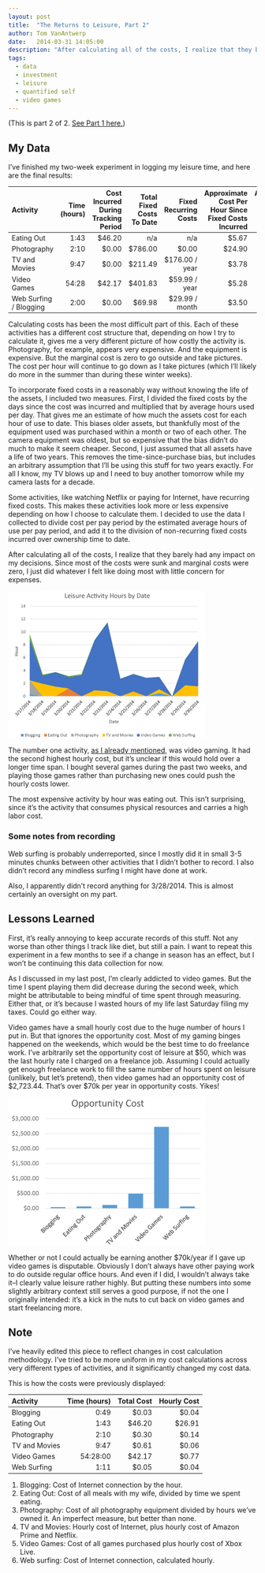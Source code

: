 ```yaml
---
layout: post
title:  "The Returns to Leisure, Part 2"
author: Tom VanAntwerp
date:   2014-03-31 14:05:00
description: "After calculating all of the costs, I realize that they barely had any impact on my decisions. Since most of the costs were sunk and marginal costs were zero, I just did whatever I felt like doing most with little concern for expenses."
tags:
  - data
  - investment
  - leisure
  - quantified self
  - video games
---
```

(This is part 2 of 2. [See Part 1 here.](http://www.tomvanantwerp.com/returns-leisure/))

## My Data

I’ve finished my two-week experiment in logging my leisure time, and here are the final results:

| Activity | Time (hours) | Cost Incurred During Tracking Period | Total Fixed Costs To Date | Fixed Recurring Costs | Approximate Cost Per Hour Since Fixed Costs Incurred | Approximate Cost Per Hour w/ 2-year Asset Life |
|:--- | ---:| ---:| ---:| ---:| ---:| ---:|
| Eating Out | 1:43 | $46.20 | n/a | n/a | $5.67 | n/a |
| Photography | 2:10 | $0.00 | $786.00 | $0.00 | $24.90 | $6.96 |
| TV and Movies | 9:47 | $0.00 | $211.49 | $176.00 / year | $3.78 | $0.75 |
| Video Games | 54:28 | $42.17 | $401.83 | $59.99 / year | $5.28 | $1.53 |
| Web Surfing / Blogging | 2:00 | $0.00 | $69.98 | $29.99 / month | $3.50 | $0.67 |

Calculating costs has been the most difficult part of this. Each of these activities has a different cost structure that, depending on how I try to calculate it, gives me a very different picture of how costly the activity is. Photography, for example, appears very expensive. And the equipment is expensive. But the marginal cost is zero to go outside and take pictures. The cost per hour will continue to go down as I take pictures (which I’ll likely do more in the summer than during these winter weeks).

To incorporate fixed costs in a reasonably way without knowing the life of the assets, I included two measures. First, I divided the fixed costs by the days since the cost was incurred and multiplied that by average hours used per day. That gives me an estimate of how much the assets cost for each hour of use to date. This biases older assets, but thankfully most of the equipment used was purchased within a month or two of each other. The camera equipment was oldest, but so expensive that the bias didn’t do much to make it seem cheaper. Second, I just assumed that all assets have a life of two years. This removes the time-since-purchase bias, but includes an arbitrary assumption that I’ll be using this stuff for two years exactly. For all I know, my TV blows up and I need to buy another tomorrow while my camera lasts for a decade.

Some activities, like watching Netflix or paying for Internet, have recurring fixed costs. This makes these activities look more or less expensive depending on how I choose to calculate them. I decided to use the data I collected to divide cost per pay period by the estimated average hours of use per pay period, and add it to the division of non-recurring fixed costs incurred over ownership time to date.

After calculating all of the costs, I realize that they barely had any impact on my decisions. Since most of the costs were sunk and marginal costs were zero, I just did whatever I felt like doing most with little concern for expenses.

![Leisure Activity Hours by Data](/images/leisure-hours.png)

The number one activity, [as I already mentioned](http://www.tomvanantwerp.com/addiction/), was video gaming. It had the second highest hourly cost, but it’s unclear if this would hold over a longer time span. I bought several games during the past two weeks, and playing those games rather than purchasing new ones could push the hourly costs lower.

The most expensive activity by hour was eating out. This isn’t surprising, since it’s the activity that consumes physical resources and carries a high labor cost.

### Some notes from recording

Web surfing is probably underreported, since I mostly did it in small 3-5 minutes chunks between other activities that I didn’t bother to record. I also didn’t record any mindless surfing I might have done at work.

Also, I apparently didn’t record anything for 3/28/2014. This is almost certainly an oversight on my part.

## Lessons Learned

First, it’s really annoying to keep accurate records of this stuff. Not any worse than other things I track like diet, but still a pain. I want to repeat this experiment in a few months to see if a change in season has an effect, but I won’t be continuing this data collection for now.

As I discussed in my last post, I’m clearly addicted to video games. But the time I spent playing them did decrease during the second week, which might be attributable to being mindful of time spent through measuring. Either that, or it’s because I wasted hours of my life last Saturday filing my taxes. Could go either way.

Video games have a small hourly cost due to the huge number of hours I put in. But that ignores the opportunity cost. Most of my gaming binges happened on the weekends, which would be the best time to do freelance work. I’ve arbitrarily set the opportunity cost of leisure at $50, which was the last hourly rate I charged on a freelance job. Assuming I could actually get enough freelance work to fill the same number of hours spent on leisure (unlikely, but let’s pretend), then video games had an opportunity cost of $2,723.44. That’s over $70k per year in opportunity costs. Yikes!

![Leisure Activity Hours by Data](/images/leisure-cost.png)

Whether or not I could actually be earning another $70k/year if I gave up video games is disputable. Obviously I don’t always have other paying work to do outside regular office hours. And even if I did, I wouldn’t always take it–I clearly value leisure rather highly. But putting these numbers into some slightly arbitrary context still serves a good purpose, if not the one I originally intended: it’s a kick in the nuts to cut back on video games and start freelancing more.

## Note

I’ve heavily edited this piece to reflect changes in cost calculation methodology. I’ve tried to be more uniform in my cost calculations across very different types of activities, and it significantly changed my cost data.

This is how the costs were previously displayed:

| Activity | Time (hours) | Total Cost | Hourly Cost |
|:--- | ---:| ---:| ---:|
| Blogging | 0:49 | $0.03 | $0.04 |
| Eating Out | 1:43 | $46.20 | $26.91 |
| Photography | 2:10 | $0.30 | $0.14 |
| TV and Movies | 9:47 | $0.61 | $0.06 |
| Video Games | 54:28:00 | $42.17 | $0.77 |
| Web Surfing | 1:11 | $0.05 | $0.04 |

1. Blogging: Cost of Internet connection by the hour.
2. Eating Out: Cost of all meals with my wife, divided by time we spent eating.
3. Photography: Cost of all photography equipment divided by hours we’ve owned it. An imperfect measure, but better than none.
4. TV and Movies: Hourly cost of Internet, plus hourly cost of Amazon Prime and Netflix.
5. Video Games: Cost of all games purchased plus hourly cost of Xbox Live.
6. Web surfing: Cost of Internet connection, calculated hourly.
